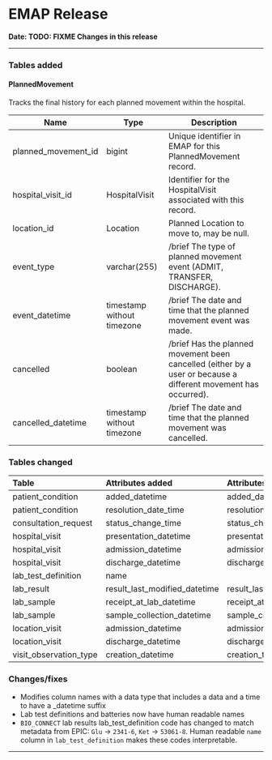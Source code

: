 # EMAP Release

**Date: __TODO: FIXME__ Changes in this release**

---


### Tables added

#### PlannedMovement

Tracks the final history for each planned movement within the hospital.

| Name | Type | Description |
|---| --- |---|
| planned_movement_id | bigint | Unique identifier in EMAP for this PlannedMovement record. |
| hospital_visit_id | HospitalVisit | Identifier for the HospitalVisit associated with this record. |
| location_id | Location | Planned Location  to move to, may be null. |
| event_type | varchar(255) | /brief The type of planned movement event (ADMIT, TRANSFER, DISCHARGE). |
| event_datetime | timestamp without timezone | /brief The date and time that the planned movement event was made. |
| cancelled | boolean | /brief Has the planned movement been cancelled (either by a user or because a different movement has occurred). |
| cancelled_datetime | timestamp without timezone | /brief The date and time that the planned movement was cancelled. |

### Tables changed

Table           | Attributes added | Attributes removed | Renamed
:-- |:-- |:-- | --
patient_condition     | added_datetime | added_date_time | ✓
patient_condition     | resolution_date_time |resolution_datetime | ✓
consultation_request  | status_change_time |status_change_datetime | ✓
hospital_visit        | presentation_datetime | presentation_time | ✓
hospital_visit        | admission_datetime | admission_time | ✓
hospital_visit        | discharge_datetime | discharge_time | ✓
lab_test_definition   | name | | 
lab_result            | result_last_modified_datetime | result_last_modified_time | ✓
lab_sample            | receipt_at_lab_datetime | receipt_at_lab | ✓
lab_sample            | sample_collection_datetime | sample_collection_time | ✓
location_visit        | admission_datetime | admission_time | ✓
location_visit        | discharge_datetime | discharge_time | ✓
visit_observation_type | creation_datetime | creation_time | ✓


### Changes/fixes

- Modifies column names with a data type that includes a data and a time to have a _datetime suffix
- Lab test definitions and batteries now have human readable names
- `BIO_CONNECT` lab results lab_test_definition code has changed to match metadata from EPIC: `Glu` -> `2341-6`, `Ket` -> `53061-8`. Human readable `name` column in `lab_test_definition` makes these codes interpretable. 

---
<!--
## Data sources



### Repository Versions

| Repository            | Version |
| :-                    | :-:     |
|Hl7-processor          | 2.5     |
|Emap_interchange       | 2.5     |
|Emap-Core              | 2.5     |
|Inform-DB              | 2.5     |
|Hoover                 | 2.5     |
>
